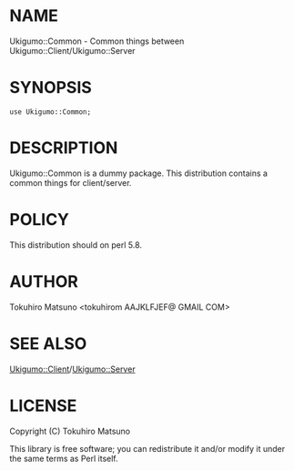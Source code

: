 # NAME

Ukigumo::Common - Common things between Ukigumo::Client/Ukigumo::Server

# SYNOPSIS

    use Ukigumo::Common;

# DESCRIPTION

Ukigumo::Common is a dummy package. This distribution contains a common things for client/server.

# POLICY

This distribution should on perl 5.8.

# AUTHOR

Tokuhiro Matsuno <tokuhirom AAJKLFJEF@ GMAIL COM>

# SEE ALSO

[Ukigumo::Client](https://metacpan.org/pod/Ukigumo::Client)/[Ukigumo::Server](https://metacpan.org/pod/Ukigumo::Server)

# LICENSE

Copyright (C) Tokuhiro Matsuno

This library is free software; you can redistribute it and/or modify
it under the same terms as Perl itself.

